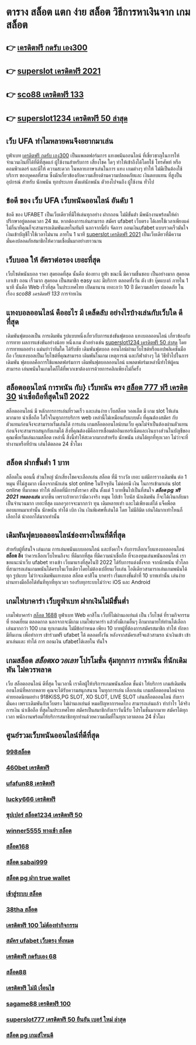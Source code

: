 # ตาราง สล็อต แตก ง่าย  สล็อต วิธีการหาเงินจาก เกมสล็อต

## 👉 [เครดิตฟรี กดรับ เอง300](https://mabet.net/register/)
## 👉 [superslot เครดิตฟรี 2021](https://mabet.net/credit-free-50/)
## 👉 [sco88 เครดิตฟรี 133](https://mabet.net/20-free-100/)
## 👉 [superslot1234 เครดิตฟรี 50 ล่าสุด](https://mabet.net/register/)

## เว็บ UFA ทำไมหลายคนจึงอยากมาเล่น

 ยูฟ่าเบท [เครดิตฟรี กดรับ เอง300](https://mabet.net/credit-free-50/)  เป็นแพลตฟอร์มการ แทงพนันออนไลน์ ที่เชี่ยวชาญในการให้ จำนวนเงินที่ได้ที่ดีที่สุดแก่ ผู้ใช้งานสำหรับการ เสี่ยงโชค ใดๆ   ทำให้เข้าถึงได้โดยใช้ โทรศัพท์ หรือคอมพิวเตอร์ และมีให้  ความสะดวก ในหลายภาษาเล่นในการ  แทง เกมต่างๆ ทำให้  ไม่มีเป็นต้องใช้บริการ ของบุคคลที่สาม ซึ่งมักเกี่ยวข้องกับความเสี่ยงด้านความปลอดภัยและ  เงินตอบแทน ที่สูงป็น อุปกรณ์ สำหรับ นักพนัน ทุกประเภท ตั้งแต่นักพนัน ตัวยงไปจนถึง ผู้ใช้งาน ทั่วไป

## ข้อดี ของ เว็บ UFA เว็บพนันออนไลน์ อันดับ 1 

ข้อดี ของ UFABET เป็นเว็บเดียวที่มีให้เล่นทุกอย่าง ฝากถอน ไม่มีขั้นต่ํา  มีพนักงานพร้อมให้คำปรึกษาอยู่ตลอดเวลา 24 ชม. หากต้องการเล่นสามารถ  สมัคร ufabet เว็บตรง  ได้เลยใช้เวลาเพียงแค่ไม่กี่นาทีคุณก็จะสามารถเดิมพันเลยในทันที นอกจากนี้ยัง จัดการ ถอนเงินufabet  แบบรวดเร็วมันใจเงินเข้าบัญชีไวใช้เวลาไม่นาน ภายใน 1 นาที [superslot เครดิตฟรี 2021](https://mabet.net/20-free-100/) เป็นเว็บเดียวที่มีความมั่นคงปลอดภัยสมาชิกให้ความเชื่อมั่นมาอย่างยาวนาน


## เว็บบอล ให้ อัตราต่อรอง เยอะที่สุด

 เว็บไซต์พนันบอล  ราคา   สุดยอดที่สุด   นั้นคือ  ช่องทาง ยูฟ่า  ขณะนี้   มีความชื่นชอบ  เป็นอย่างมาก  สุดยอด   เอาเข้า ถอน   เร็วมาก   สุดยอด  เป็นสมาชิก  easy  และ มีบริการ   ตลอดทั้งวัน   ตัง  เข้า   บุ๊คแบงก์ ภายใน  1 นาที   นั้นคือ Web   เร็วที่สุด  ในประเทศไทย เปิดมานาน   เยอะกว่า  10 ปี  มีความเสถียร ปลอดภัย ในเรื่อง *sco88 เครดิตฟรี 133*  การจ่ายเงิน 

##  แทงบอลออนไลน์ คืออะไร มี เคล็ดลับ  อย่างไรบ้างเล่นกับเว็บใด  ดีที่สุด

 เดิมพันฟุตบอลเป็น การเดิมพัน รูปแบบหนึ่งเกี่ยวกับการแข่งขันฟุตบอล แทงบอลออนไลน์ เกี่ยวข้องกับการทาย ผลการแข่งขันอย่างน้อย หนึ่งเกม ตัวอย่างเช่น [superslot1234 เครดิตฟรี 50 ล่าสุด](https://mabet.net/credit-free-100/) โดย การทายผลอย่าง แม่นยำว่าทีมใด ได้รับชัย  เดิมพันฟุตบอล ออนไลน์ผ่านเว็บไซต์หรือแอปพลิเคชั่นมือถือ เว็บแทงบอลเป็นเว็บไซต์ที่คุณสามารถ เดิมพันในเกม เหตุการณ์ และกีฬาต่างๆ ได้ วิธีทั่วไปในการเดิมพัน ฟุตบอลคือการใช้แพลตฟอร์มการ เดิมพันฟุตบอลออนไลน์ แพลตฟอร์มเหล่านี้ทำให้ผู้คนสามารถ เล่นพนันในเกมใดก็ได้ที่พวกเขาต้องการด้วยการคลิกเพียงไม่กี่ครั้ง 

## สล็อตออนไลน์  การพนัน กับ} เว็บพนัน ตรง [สล็อต 777 ฟรี เครดิต 30](https://mabet.net/)   น่าเชื่อถือที่สุดในปี 2022 

 สล็อตออนไลน์  มี หลักการการเล่นที่รวดเร็ว  และเล่นง่าย  เว็บสล็อต วอลเล็ต มี เกม slot ให้เล่นมากมาย น่าเชื่อถือ ใส่ใจในทุกการบริการ web เหล่านี้ไม่เหมือนกับแบบดั้ง ที่คุณต้องสมัคร กับตัวแทนก่อนจึงจะสามารถเริ่มเล่นได้ การเล่น เกมสล็อตออนไลน์บนเว็บ คุณไม่จำเป็นต้องผ่านตัวแทน ก่อนจึงจะสามารถสนุกกับเกมได้ สิ่งที่คุณต้องมีคือการเชื่อมต่ออินเทอร์เน็ตและเงินบางส่วนในบัญชีของคุณเพื่อเริ่มเล่นเกมสล็อต เหล่านี้ สิ่งนี้ทำให้สะดวกมากสำหรับ นักพนัน เล่นได้ทุกที่ทุกเวลา ไม่ว่าจะที่ทำงานหรือที่บ้าน เล่นได้ตลอด 24 ชั่วโมง

##  สล็อต  ฝากขั้นต่ำ 1 บาท 

 สล็อตใน ตอนนี้  ส่วนใหญ่  นักเสี่ยงโชคจะเลือกเล่น สล็อต ที่มี รางวัล เยอะ แต่มีการวางเดิมพัน ต่อ 1 หมุน  ที่ไม่สูงมาก เนื่องจากนักเล่น  slot online ในปัจจุบัน  ไม่ค่อยมี เงิน  ในการเข้ามาเล่น slot online ที่มากพอ ทำให้ สล็อตที่มีการตั้งราคา  สปิน  ตั้งแต่ 1 บาทขึ้นไปเป็นที่สนใจ ***สล็อต pg ฟรี 2021 ทดลองเล่น*** มากขึ้น เพราะถ้าหากว่ามีดวงจริง หมุน ไปเข้า โบนัส นักเดิมพัน ก็จะได้เงินกลับมาเป็นจำนวนมาก เยอะที่สุด  เผลอๆอาจจะมากกว่า ทุน เดิมหลายเท่า และไม่เพียงแต่ได้ แจ็คพ็อต ตอบแทนมาเท่านั้น  นักพนัน  ทำได้  เบิก เงิน เงินพิเศษที่เล่นได้ โดย ไม่มีลิมิต เล่นได้มากเท่าไหนก็ เลือกได้  นำออกได้มากเท่านั้น


##  เดิมพันฟุตบอลออนไลน์ช่องทางไหนที่ดีที่สุด 

สำหรับผู้ที่สนใจ เล่นเกม การเล่นพนันแบบออนไลน์ และยังคาใจ กับการเลือกเว็บแทงบอลออนไลน์ **สล็อต ลิง** ว่าควรเลือกเว็บไหนถึงจะ ที่ดีมากที่สุด  ที่มีความน่าเชื่อถือ ที่จะลงทุนเล่นพนันออนไลน์ เราขอแนะนำเว็บ ufabet ทางเข้า  เว็บมาแรงที่สุดในปี 2022 ได้รับการแต่งตั้งจาก จากนักพนัน ทั่วโลก ที่สามารถเล่นเกมพนันได้ครบในเว็บเดียวโดยไม่ต้องเปลี่ยนเว็บเล่น ไอดีเดียวสามารถเล่นเกมพนันได้ทุก รูปแบบ ไม่ว่าจะเดิมพันแทงบอล สล็อต คาสิโน บาคาร่า เริ่มแทงขั้นต่ำที่ 10 บาทเท่านั้น เล่นง่ายผ่านทางมือถือได้ทันทีทุกที่ทุกเวลา รองรับทุกระบบไม่ว่าจะ  iOS และ Android 


##  เกมไพ่บาคาร่า  เว็บยูฟ่าเบท ฝากเงินไม่มีขั้นต่ำ

 เกมไพ่บาคาร่า  [สล็อต 1688](https://bio.link/tisawago)  ยูฟ่าเบท  Web คาสิโน  เว็บที่ไม่ผ่านเอเย่นต์ เป็น เว็บไซต์ ที่รวมกิจกรรม ที่  ยอดเยี่ยม ตลอดกาล นอกจากจะมีเกม  เกมไพ่บาคาร่า  แล้วยังมีเกมอื่นๆ อีกมากมายให้ท่านได้เลือกเล่นมากกว่า 100 เกม ทุกเกมเล่น ไม่มีข้อกำหนด เพียง 10 บาทผู้ที่ต้องการสมัครสมาชิก   ทำให้ ทักหา มีทีมงาน เพื่อทำการ เข้าร่วมฟรี ufabet ได้  ตลอดทั้งวัน  หลังจากสมัครเสร็จแล้วสามรถ นำเงินเข้า เข้ามาเล่นและ  ทำได้  การ ถอนเงิน ufabetได้เลยใน ทันใจ

##  เกมสล็อต ***สล็อตxoวอเลท***  โปรโมชั่น   คุ้มทุกการ การพนัน ที่นักเดิมพัน ไม่ควรพลาด

เว็บ สล็อตออนไลน์ ดีที่สุด ในเวลานี้ เราคือผู้ให้บริการเกมพนันสล็อต ชั้นนำ   ให้บริการ  เกมส์เดิมพันออนไลน์ที่หลากหลาย คุณจะได้รับความสนุกสนาน ในทุกการเล่น เลือกเล่น เกมสล็อตออนไลน์จาก ค่ายยอดนิยมอย่าง 918KiSS,PG SLOT, XO SLOT, LIVE SLOT เล่นสล็อตออนไลน์ กับเรา  มั่นคง  เพราะเดิมพันกับเว็บตรง ไม่ผ่านเอเย่นต์ หมดปัญหาการคดโกง สามารถเล่นแล้ว ทำกำไร ได้จริง การเงิน น่าเชือถือ ที่สุดในประเทศไทย สมัครเป็นสมาชิกกับเราวันนี้รับ โปรโมชั่นมากมาย สมัครได้ทุกเวลา พนักงานพร้อมให้บริการสมาชิกทุกท่านด้วยความเต็มที่ในทุกเวลาตลอด 24 ชั่วโมง


## ศูนย์รวมเว็บพนันออนไลน์ที่ดีที่สุด

### [998สล็อต](https://atom.io/themes/MABET.net%20สล็อตหมายเลข1%20แตกหนัก%20100%%20สมัครufabet%20008%20สล็อต%20สล็อตแตกหนัก%2020รับ100)
### [460bet เครดิตฟรี](https://atom.io/themes/MABET.net%20สล็อตหมายเลข1%20แตกหนัก%20100%%20สล็อต168g%20008%20สล็อต%20สล็อตแตกหนัก%2020รับ100)
### [ufafun88 เครดิตฟรี](https://atom.io/themes/MABET.net%20สล็อตหมายเลข1%20แตกหนัก%20100%%20สล็อต%20xo%20ใหม่%20008%20สล็อต%20สล็อตแตกหนัก%2020รับ100)
### [lucky666 เครดิตฟรี](https://atom.io/themes/MABET.net%20สล็อตหมายเลข1%20แตกหนัก%20100%%20huc99%20เครดิตฟรี%20100%20008%20สล็อต%20สล็อตแตกหนัก%2020รับ100)
### [ซุปเปอร์ สล็อต1234 เครดิตฟรี 50](https://atom.io/themes/MABET.net%20สล็อตหมายเลข1%20แตกหนัก%20100%%20y9.com%20เครดิตฟรี99%20008%20สล็อต%20สล็อตแตกหนัก%2020รับ100)
### [winner5555 ทางเข้า สล็อต](https://atom.io/themes/MABET.net%20สล็อตหมายเลข1%20แตกหนัก%20100%%20เครดิตฟรี%20ไม่ต้องฝาก%20ไม่ต้องแชร์%20แค่สมัคร%20กดรับเอง%20008%20สล็อต%20สล็อตแตกหนัก%2020รับ100)
### [สล็อต168](https://atom.io/themes/MABET.net%20สล็อตหมายเลข1%20แตกหนัก%20100%%20สล็อต%20เครดิตฟรี%20ฝาก%201%20บาท%20ล่าสุด%20008%20สล็อต%20สล็อตแตกหนัก%2020รับ100)
### [สล็อต sabai999](https://atom.io/themes/MABET.net%20สล็อตหมายเลข1%20แตกหนัก%20100%%20เว็บ%20สล็อต%20777%20008%20สล็อต%20สล็อตแตกหนัก%2020รับ100)
### [สล็อต pg ฝาก true wallet](https://atom.io/themes/MABET.net%20สล็อตหมายเลข1%20แตกหนัก%20100%%20666%20superslot%20เครดิตฟรี50%20008%20สล็อต%20สล็อตแตกหนัก%2020รับ100)
### [เข้าสู่ระบบ สล็อต](https://atom.io/themes/MABET.net%20สล็อตหมายเลข1%20แตกหนัก%20100%%20777เครดิตฟรี100%20008%20สล็อต%20สล็อตแตกหนัก%2020รับ100)
### [38tha สล็อต](https://atom.io/themes/MABET.net%20สล็อตหมายเลข1%20แตกหนัก%20100%%20เครดิตฟรี%20ไม่มี%20เงื่อนไข%20กดรับเอง%20008%20สล็อต%20สล็อตแตกหนัก%2020รับ100)
### [เครดิตฟรี 100 ไม่ต้องทำกิจกรรม](https://atom.io/themes/MABET.net%20สล็อตหมายเลข1%20แตกหนัก%20100%%20เว็บ%20สล็อต%20ตรงจากต่างประเทศ%20008%20สล็อต%20สล็อตแตกหนัก%2020รับ100)
### [สมัคร ufabet เว็บตรง ทั้งหมด](https://atom.io/themes/MABET.net%20สล็อตหมายเลข1%20แตกหนัก%20100%%20เครดิตฟรี%2050%20แค่สมัครล่าสุด2021%20ฟรี%20008%20สล็อต%20สล็อตแตกหนัก%2020รับ100)
### [เครดิตฟรี กดรับเอง 68](https://atom.io/themes/MABET.net%20สล็อตหมายเลข1%20แตกหนัก%20100%%201234สล็อต%20008%20สล็อต%20สล็อตแตกหนัก%2020รับ100)
### [สล็อต88](https://atom.io/themes/MABET.net%20สล็อตหมายเลข1%20แตกหนัก%20100%%20mafia55%20เครดิตฟรี%2050%20008%20สล็อต%20สล็อตแตกหนัก%2020รับ100)
### [เครดิตฟรี ไม่มี เงื่อนไข](https://atom.io/themes/MABET.net%20สล็อตหมายเลข1%20แตกหนัก%20100%%20lava789เครดิตฟรี%20008%20สล็อต%20สล็อตแตกหนัก%2020รับ100)
### [sagame88 เครดิตฟรี 100](https://atom.io/themes/MABET.net%20สล็อตหมายเลข1%20แตกหนัก%20100%%20winner55%20เครดิตฟรี%20100%20008%20สล็อต%20สล็อตแตกหนัก%2020รับ100)
### [superslot777 เครดิตฟรี 50 ยืนยัน เบอร์ ใหม่ ล่าสุด](https://atom.io/themes/MABET.net%20สล็อตหมายเลข1%20แตกหนัก%20100%%20สล็อต%20ทดลองเล่นฟรี%20ถอนได้%202021%20008%20สล็อต%20สล็อตแตกหนัก%2020รับ100)
### [สล็อต pg เกมส์ไหนดี](https://atom.io/themes/MABET.net%20สล็อตหมายเลข1%20แตกหนัก%20100%%20สมัคร%20ufabet%20ฟรีเครดิต%20300%20008%20สล็อต%20สล็อตแตกหนัก%2020รับ100)